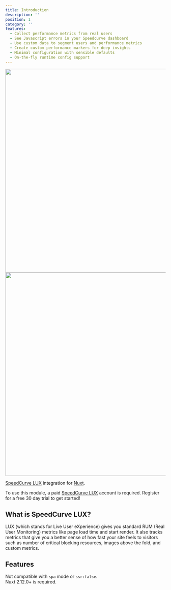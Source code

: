 ```yaml
---
title: Introduction
description: ''
position: 1
category: ''
features:
  - Collect performance metrics from real users
  - See Javascript errors in your Speedcurve dashboard
  - Use custom data to segment users and performance metrics
  - Create custom performance markers for deep insights
  - Minimal configuration with sensible defaults
  - On-the-fly runtime config support
---
```


<img src="/preview.png" class="light-img" width="1280" height="640"/>
<img src="/preview-dark.png" class="dark-img" width="1280" height="640"/>

[SpeedCurve LUX](https://speedcurve.com) integration for [Nuxt](https://nuxtjs.org).


<alert type="warning">To use this module, a paid [SpeedCurve LUX](https://speedcurve.com/) account is required. Register for a free 30 day trial to get started!</alert>


## What is SpeedCurve LUX?

LUX (which stands for Live User eXperience) gives you standard RUM (Real User Monitoring) metrics like page load time and start render. It also tracks metrics that give you a better sense of how fast your site feels to visitors such as number of critical blocking resources, images above the fold, and custom metrics.

## Features

<list :items="features"></list>

<alert type="danger">Not compatible with `spa` mode or `ssr:false`.<br/> Nuxt 2.12.0+ is required. </alert>

